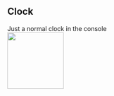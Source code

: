 ## Clock
Just a normal clock in the console
<br/>
<img src="https://cdn.discordapp.com/attachments/860312348207218698/919542367600644166/unknown.png" width="128"/>
